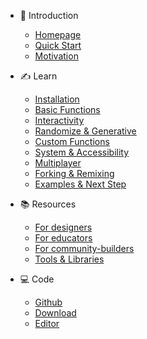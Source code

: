 <!-- docs/_sidebar.md -->
- 🎉 Introduction

  - [Homepage]()
  - [Quick Start](intro/quickstart.md)
  - [Motivation](intro/motivation.md)

- ✍️ Learn

  - [Installation](learn/installation.md)
  - [Basic Functions](learn/basic.md)
  - [Interactivity](learn/interact.md)
  - [Randomize & Generative](learn/random.md)
  - [Custom Functions](learn/custom.md)
  - [System & Accessibility](learn/custom.md)
  - [Multiplayer](learn/multi.md)
  - [Forking & Remixing](learn/multi.md)
  - [Examples & Next Step](learn/example.md)

- 📚 Resources

  - [For designers](resources/coded-zine.md)
  - [For educators](resources/how-code.md)
  - [For community-builders](resources/fork-zine.md)
  - [Tools & Libraries](resouces/tools.md)

- 💻 Code 
  - [Github](https://github.com/munusshih/p5.genzine)
  - [Download](https://github.com/munusshih/p5.genzine)
  - [Editor](https://github.com/munusshih/p5.genzine)